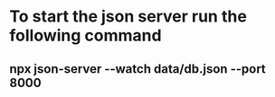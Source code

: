 # To start the json server run the following command

## npx json-server --watch data/db.json --port 8000
